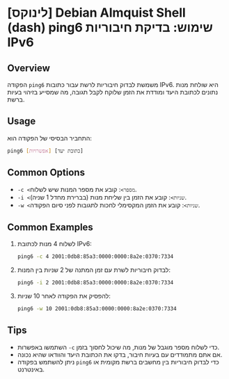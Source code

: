 # [לינוקס] Debian Almquist Shell (dash) ping6 שימוש: בדיקת חיבוריות IPv6

## Overview
הפקודה `ping6` משמשת לבדוק חיבוריות לרשת עבור כתובות IPv6. היא שולחת מנות נתונים לכתובת היעד ומודדת את הזמן שלוקח לקבל תגובה, מה שמסייע בזיהוי בעיות ברשת.

## Usage
התחביר הבסיסי של הפקודה הוא:

```bash
ping6 [אפשרויות] [כתובת יעד]
```

## Common Options
- `-c <מספר>`: קובע את מספר המנות שיש לשלוח.
- `-i <שניות>`: קובע את הזמן בין שליחת מנות (בברירת מחדל 1 שניה).
- `-w <שניות>`: קובע את הזמן המקסימלי לחכות לתגובות לפני סיום הפקודה.

## Common Examples
1. לשלוח 4 מנות לכתובת IPv6:
   ```bash
   ping6 -c 4 2001:0db8:85a3:0000:0000:8a2e:0370:7334
   ```

2. לבדוק חיבוריות לשרת עם זמן המתנה של 2 שניות בין המנות:
   ```bash
   ping6 -i 2 2001:0db8:85a3:0000:0000:8a2e:0370:7334
   ```

3. להפסיק את הפקודה לאחר 10 שניות:
   ```bash
   ping6 -w 10 2001:0db8:85a3:0000:0000:8a2e:0370:7334
   ```

## Tips
- השתמשו באפשרות `-c` כדי לשלוח מספר מוגבל של מנות, מה שיכול לחסוך בזמן.
- אם אתם מתמודדים עם בעיות חיבור, בדקו את הכתובת היעד והוודאו שהיא נכונה.
- ניתן להשתמש בפקודה `ping6` כדי לבדוק חיבוריות בין מחשבים ברשת מקומית או באינטרנט.
